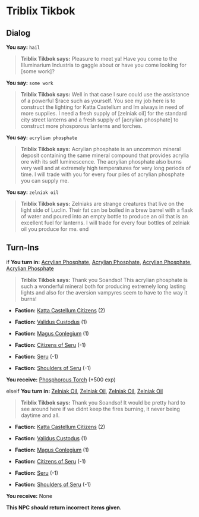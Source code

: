 # Triblix Tikbok
## Dialog

**You say:** `hail`



>**Triblix Tikbok says:** Pleasure to meet ya! Have you come to the Illuminarium Industria to gaggle about or have you come looking for [some work]?

**You say:** `some work`



>**Triblix Tikbok says:** Well in that case I sure could use the assistance of a powerful $race such as yourself. You see my job here is to construct the lighting for Katta Castellum and Im always in need of more supplies. I need a fresh supply of [zelniak oil] for the standard city street lanterns and a fresh supply of [acrylian phosphate] to construct more phosporous lanterns and torches.

**You say:** `acrylian phosphate`






>**Triblix Tikbok says:** Acrylian phosphate is an uncommon mineral deposit containing the same mineral compound that provides acrylia ore with its self luminescence. The acrylian phosphate also burns very well and at extremely high temperatures for very long periods of time. I will trade with you for every four piles of acrylian phosphate you can supply me.

**You say:** `zelniak oil`






>**Triblix Tikbok says:** Zelniaks are strange creatures that live on the light side of Luclin. Their fat can be boiled in a brew barrel with a flask of water and poured into an empty bottle to produce an oil that is an excellent fuel for lanterns. I will trade for every four bottles of zelniak oil you produce for me.
end

## Turn-Ins







if **You turn in:** [Acrylian Phosphate](/item/10690), [Acrylian Phosphate](/item/10690), [Acrylian Phosphate](/item/10690), [Acrylian Phosphate](/item/10690)





>**Triblix Tikbok says:** Thank you Soandso! This acrylian phosphate is such a wonderful mineral both for producing extremely long lasting lights and also for the aversion vampyres seem to have to the way it burns!


* __Faction:__ [Katta Castellum Citizens](/faction/1502) (2)


* __Faction:__ [Validus Custodus](/faction/1503) (1)


* __Faction:__ [Magus Conlegium](/faction/1504) (1)


* __Faction:__ [Citizens of Seru](/faction/1499) (-1)


* __Faction:__ [Seru](/faction/1483) (-1)


* __Faction:__ [Shoulders of Seru](/faction/1487) (-1)


 **You receive:**  [Phosphorous Torch](/item/2596) (+500 exp)



elseif **You turn in:** [Zelniak Oil](/item/10691), [Zelniak Oil](/item/10691), [Zelniak Oil](/item/10691), [Zelniak Oil](/item/10691)





>**Triblix Tikbok says:** Thank you Soandso! It would be pretty hard to see around here if we didnt keep the fires burning, it never being daytime and all.


* __Faction:__ [Katta Castellum Citizens](/faction/1502) (2)


* __Faction:__ [Validus Custodus](/faction/1503) (1)


* __Faction:__ [Magus Conlegium](/faction/1504) (1)


* __Faction:__ [Citizens of Seru](/faction/1499) (-1)


* __Faction:__ [Seru](/faction/1483) (-1)


* __Faction:__ [Shoulders of Seru](/faction/1487) (-1)


 **You receive:** None 

**This NPC *should* return incorrect items given.**
